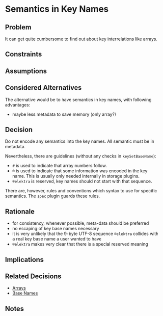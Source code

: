 # Semantics in Key Names

## Problem

It can get quite cumbersome to find out about key interrelations like arrays.

## Constraints

## Assumptions

## Considered Alternatives

The alternative would be to have semantics in key names, with following advantages:

- maybe less metadata to save memory (only array?)

## Decision

Do not encode any semantics into the key names.
All semantic must be in metadata.

Nevertheless, there are guidelines (without any checks in `keySetBaseName`):

- `#` is used to indicate that array numbers follow.
- `®` is used to indicate that some information was encoded in the key name.
  This is usually only needed internally in storage plugins.
- `®elektra` is reserved, key names should not start with that sequence.

There are, however, rules and conventions which syntax to use for specific semantics.
The `spec` plugin guards these rules.

## Rationale

- for consistency, whenever possible, meta-data should be preferred
- no escaping of key base names necessary
- it is very unlikely that the 9-byte UTF-8 sequence `®elektra` collides with a real key base name
  a user wanted to have
- `®elektra` makes very clear that there is a special reserved meaning

## Implications

## Related Decisions

- [Arrays](array.md)
- [Base Names](base_name.md)

## Notes
